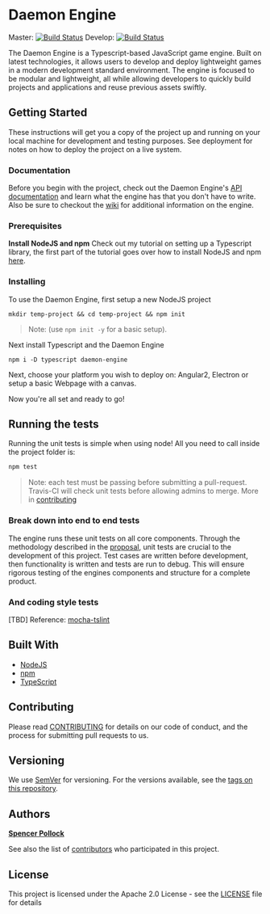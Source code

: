# Daemon Engine

Master: [![Build Status](https://travis-ci.org/srepollock/daemon-engine.svg?branch=master)](https://travis-ci.org/srepollock/daemon-engine)
Develop: [![Build Status](https://travis-ci.org/srepollock/daemon-engine.svg?branch=develop)](https://travis-ci.org/srepollock/daemon-engine)

The Daemon Engine is a Typescript-based JavaScript game engine. Built on latest technologies, it allows users to develop and deploy lightweight games in a modern development standard environment. The engine is focused to be modular and lightweight, all while allowing developers to quickly build projects and applications and reuse previous assets swiftly.

## Getting Started

These instructions will get you a copy of the project up and running on your local machine for development and testing purposes. See deployment for notes on how to deploy the project on a live system.

### Documentation

Before you begin with the project, check out the Daemon Engine's [API documentation](http://spollock.ca/daemon-engine/docs) and learn what the engine has that you don't have to write. Also be sure to checkout the [wiki](https://github.com/srepollock/daemon-engine/wiki) for additional information on the engine.

### Prerequisites

**Install NodeJS and npm**
Check out my tutorial on setting up a Typescript library, the first part of the tutorial goes over how to install NodeJS and npm [here](https://github.com/srepollock/ts-lib-tutorial).

### Installing

To use the Daemon Engine, first setup a new NodeJS project

`mkdir temp-project && cd temp-project && npm init`

> Note: (use `npm init -y` for a basic setup).

Next install Typescript and the Daemon Engine

`npm i -D typescript daemon-engine`

Next, choose your platform you wish to deploy on: Angular2, Electron or setup a basic Webpage with a canvas.

Now you're all set and ready to go!

## Running the tests

Running the unit tests is simple when using node! All you need to call inside the project folder is:

```sh
npm test
```

> Note: each test must be passing before submitting a pull-request. Travis-CI will check unit tests before allowing admins to merge. More in [contributing](https://github.com/srepollock/daemon-engine/blob/master/CONTRIBUTING.md)

### Break down into end to end tests

The engine runs these unit tests on all core components. Through the methodology described in the [proposal](https://github.com/Goodgoodies/daemon-engine/wiki/proposal), unit tests are crucial to the development of this project. Test cases are written before development, then functionality is written and tests are run to debug. This will ensure rigorous testing of the engines components and structure for a complete product.

### And coding style tests

[TBD]
Reference: [mocha-tslint](https://github.com/t-sauer/mocha-tslint)

## Built With

* [NodeJS](https://nodejs.org/en/)
* [npm](https://www.npmjs.com/)
* [TypeScript](https://www.typescriptlang.org/)

## Contributing

Please read [CONTRIBUTING](https://github.com/srepollock/daemon-engine/blob/master/CONTRIBUTING.md) for details on our code of conduct, and the process for submitting pull requests to us.

## Versioning

We use [SemVer](http://semver.org/) for versioning. For the versions available, see the [tags on this repository](https://github.com/srepollock/daemon-engine/tags). 

## Authors

[**Spencer Pollock**](https://github.com/srepollock)

See also the list of [contributors](https://github.com/Goodgoodies/daemon-engine/contributors) who participated in this project.

## License

This project is licensed under the Apache 2.0 License - see the [LICENSE](https://github.com/srepollock/daemon-engine/blob/master/LICENSE.md) file for details